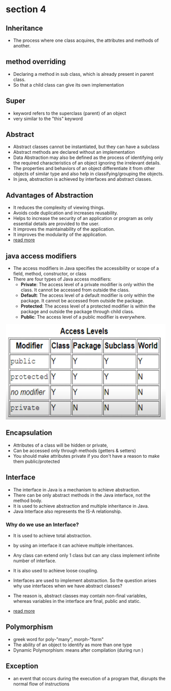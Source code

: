 # section 4 

## Inheritance 
- The process where one class acquires, the attributes and methods of another.


## method overriding 
- Declaring a method in sub class, which is already present in parent class.
- So that a child class can give its own implementation
		
## Super 
- keyword refers to the superclass (parent) of an object
- very similar to the "this" keyword

## Abstract 
- Abstract classes cannot be instantiated, but they can have a subclass
- Abstract methods are declared without an implementation
- Data Abstraction may also be defined as the process of identifying only the required characteristics of an object ignoring the irrelevant details. 
- The properties and behaviors of an object differentiate it from other objects of similar type and also help in classifying/grouping the objects.
- In java, abstraction is achieved by interfaces and abstract classes.

## Advantages of Abstraction
- It reduces the complexity of viewing things.
- Avoids code duplication and increases reusability.
- Helps to increase the security of an application or program as only essential details are provided to the user.
- It improves the maintainability of the application. 
- It improves the modularity of the application. 
- [read more](https://www.geeksforgeeks.org/abstraction-in-java-2/)

## java access modifiers
- The access modifiers in Java specifies the accessibility or scope of a field, method, constructor, or class
- There are four types of Java access modifiers:
   -  **Private**: The access level of a private modifier is only within the class. It cannot be accessed from outside the class.
   -  **Default**: The access level of a default modifier is only within the package. It cannot be accessed from outside the package. 
   -  **Protected**: The access level of a protected modifier is within the package and outside the package through child class.
   -  **Public**: The access level of a public modifier is everywhere. 

<div align="center" >
    <img src="../JavaCoding/acess.png" style="display:block;text-align:center" width="600" height="300"/>
</div>
		
## Encapsulation 
- Attributes of a class will be hidden or private, 
- Can be accessed only through methods (getters & setters)
- You should make attributes private if you don't have a reason to make them public/protected

## Interface
- The interface in Java is a mechanism to achieve abstraction. 
- There can be only abstract methods in the Java interface, not the method body. 
- It is used to achieve abstraction and multiple inheritance in Java. 
- Java Interface also represents the IS-A relationship.

### Why do we use an Interface?
- It is used to achieve total abstraction.
- by using an interface it can achieve multiple inheritances.
- Any class can extend only 1 class but can any class implement infinite number of interface.
- It is also used to achieve loose coupling.
- Interfaces are used to implement abstraction. So the question arises why use interfaces when we have abstract classes?
- The reason is, abstract classes may contain non-final variables, whereas variables in the interface are final, public and static.

- [read more](https://www.javatpoint.com/difference-between-abstract-class-and-interface)

## 	Polymorphism 
- greek word for poly-"many", morph-"form"
- The ability of an object to identify as more than one type
- Dynamic Polymorphism:  means after compilation (during run )

## Exception 
- an event that occurs during the execution of a program that, disrupts the normal flow of instructions